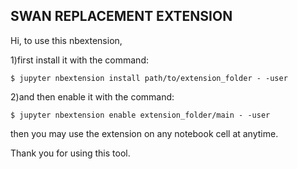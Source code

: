 SWAN REPLACEMENT EXTENSION
-------------------------------------------
Hi, to use this nbextension,

1)first install it with the command:

`$ jupyter nbextension install path/to/extension_folder - -user`

2)and then enable it with the command:

`$ jupyter nbextension enable extension_folder/main - -user`

then you may use the extension on any notebook cell at anytime.

Thank you for using this tool. 
